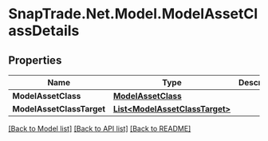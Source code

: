 # SnapTrade.Net.Model.ModelAssetClassDetails

## Properties

Name | Type | Description | Notes
------------ | ------------- | ------------- | -------------
**ModelAssetClass** | [**ModelAssetClass**](ModelAssetClass.md) |  | [optional] 
**ModelAssetClassTarget** | [**List&lt;ModelAssetClassTarget&gt;**](ModelAssetClassTarget.md) |  | [optional] 

[[Back to Model list]](../README.md#documentation-for-models) [[Back to API list]](../README.md#documentation-for-api-endpoints) [[Back to README]](../README.md)

